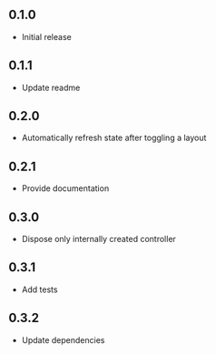 ## 0.1.0

* Initial release

## 0.1.1

* Update readme

## 0.2.0

* Automatically refresh state after toggling a layout

## 0.2.1

* Provide documentation

## 0.3.0

* Dispose only internally created controller

## 0.3.1

* Add tests

## 0.3.2

* Update dependencies